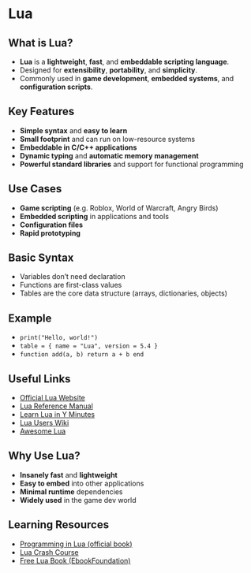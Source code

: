 # Lua

## What is Lua?
* **Lua** is a **lightweight**, **fast**, and **embeddable scripting language**.
* Designed for **extensibility**, **portability**, and **simplicity**.
* Commonly used in **game development**, **embedded systems**, and **configuration scripts**.

## Key Features
* **Simple syntax** and **easy to learn**
* **Small footprint** and can run on low-resource systems
* **Embeddable in C/C++ applications**
* **Dynamic typing** and **automatic memory management**
* **Powerful standard libraries** and support for functional programming

## Use Cases
* **Game scripting** (e.g. Roblox, World of Warcraft, Angry Birds)
* **Embedded scripting** in applications and tools
* **Configuration files**
* **Rapid prototyping**

## Basic Syntax
* Variables don’t need declaration
* Functions are first-class values
* Tables are the core data structure (arrays, dictionaries, objects)

## Example
* `print("Hello, world!")`
* `table = { name = "Lua", version = 5.4 }`
* `function add(a, b) return a + b end`

## Useful Links
* [Official Lua Website](https://www.lua.org/)
* [Lua Reference Manual](https://www.lua.org/manual/5.4/)
* [Learn Lua in Y Minutes](https://learnxinyminutes.com/docs/lua/)
* [Lua Users Wiki](http://lua-users.org/wiki/)
* [Awesome Lua](https://github.com/LewisJEllis/awesome-lua)

## Why Use Lua?
* **Insanely fast** and **lightweight**
* **Easy to embed** into other applications
* **Minimal runtime** dependencies
* **Widely used** in the game dev world

## Learning Resources
* [Programming in Lua (official book)](https://www.lua.org/pil/)
* [Lua Crash Course](https://gist.github.com/tylerneylon/59f4bcf316be525b30ab)
* [Free Lua Book (EbookFoundation)](https://github.com/EbookFoundation/free-programming-books/blob/main/books/free-programming-books-langs.md#lua)
